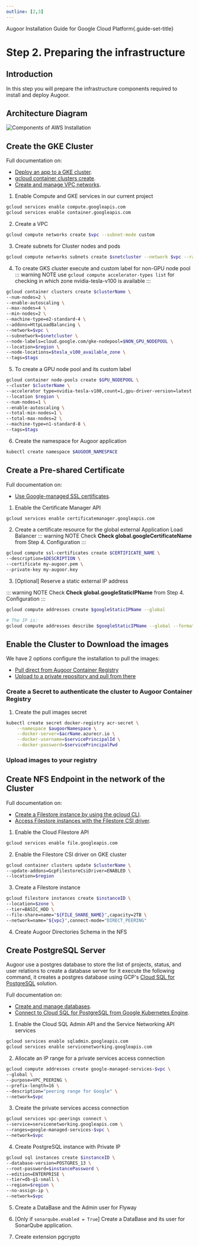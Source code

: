 ```yaml
---
outline: [2,3]
---
```

Augoor Installation Guide for Google Cloud Platform{.guide-set-title}

# Step 2. Preparing the infrastructure
## Introduction
In this step you will prepare the infrastructure components required to install and deploy Augoor.

## Architecture Diagram
![Components of AWS Installation](../../../../../../images/GCP.drawio.png)

## Create the GKE Cluster
Full documentation on:
  * [Deploy an app to a GKE cluster](https://cloud.google.com/kubernetes-engine/docs/deploy-app-cluster).
  * [gcloud container clusters create](https://cloud.google.com/sdk/gcloud/reference/container/clusters/create).
  * [Create and manage VPC networks](https://cloud.google.com/vpc/docs/create-modify-vpc-networks).

1. Enable Compute and GKE services in our current project
```bash
gcloud services enable compute.googleapis.com
gcloud services enable container.googleapis.com
```

2. Create a VPC
```bash
gcloud compute networks create $vpc --subnet-mode custom
```

3. Create subnets for Cluster nodes and pods
```bash
gcloud compute networks subnets create $snetcluster --network $vpc --range $snetclusterCIDR --region $region
```

4. To create GKS cluster execute and custom label for non-GPU node pool
::: warning NOTE
use `gcloud compute accelerator-types list` for checking in which zone nvidia-tesla-v100 is available
:::

```bash
gcloud container clusters create $clusterName \
--num-nodes=2 \
--enable-autoscaling \
--max-nodes=4 \
--min-nodes=2 \
--machine-type=e2-standard-4 \
--addons=HttpLoadBalancing \
--network=$vpc \
--subnetwork=$snetcluster \
--node-labels=cloud.google.com/gke-nodepool=$NON_GPU_NODEPOOL \
--location=$region \
--node-locations=$tesla_v100_available_zone \
--tags=$tags
```

5. To create a GPU node pool and its custom label
```bash
gcloud container node-pools create $GPU_NODEPOOL \
--cluster $clusterName \
--accelerator type=nvidia-tesla-v100,count=1,gpu-driver-version=latest \
--location $region \
--num-nodes=1 \
--enable-autoscaling \
--total-min-nodes=1 \
--total-max-nodes=2 \
--machine-type=n1-standard-8 \
--tags=$tags
```

6. Create the namespace for Augoor application
```bash
kubectl create namespace $AUGOOR_NAMESPACE
```

## Create a Pre-shared Certificate
Full documentation on:
  * [Use Google-managed SSL certificates](https://cloud.google.com/load-balancing/docs/ssl-certificates/google-managed-certs).

1. Enable the Certificate Manager API 
```bash
gcloud services enable certificatemanager.googleapis.com
```

2. Create a certificate resource for the global external Application Load Balancer
::: warning NOTE
Check **Check global.googleCertificateName** from Step 4. Configuration
:::

```bash
gcloud compute ssl-certificates create $CERTIFICATE_NAME \
--description=$DESCRIPTION \
--certificate my-augoor.pem \
--private-key my-augoor.key
```

3. [Optional] Reserve a static external IP address

::: warning NOTE
Check **Check global.googleStaticIPName** from Step 4. Configuration
:::

```bash
gcloud compute addresses create $googleStaticIPName --global

# The IP is:
gcloud compute addresses describe $googleStaticIPName --global --format='get(address)'
```

## Enable the Cluster to Download the images
We have 2 options configure the installation to pull the images:

* [Pull direct from Augoor Container Registry](#create-a-secret-to-authenticate-the-cluster-to-augoor-container-registry) 
* [Upload to a private repository and pull from there](#upload-images-to-your-registry) 

### Create a Secret to authenticate the cluster to Augoor Container Registry
1. Create the pull images secret 
```bash
kubectl create secret docker-registry acr-secret \
    --namespace $augoorNamespace \
    --docker-server=$acrName.azurecr.io \
    --docker-username=$servicePrincipalId \
    --docker-password=$servicePrincipalPwd
```

### Upload images to your registry
<!--@include: ../parts/mirroring_docker_images.md-->


## Create NFS Endpoint in the network of the Cluster
Full documentation on:
  * [Create a Filestore instance by using the gcloud CLI](https://cloud.google.com/filestore/docs/create-instance-gcloud).
  * [Access Filestore instances with the Filestore CSI driver](https://cloud.google.com/filestore/docs/csi-driver).

1. Enable the Cloud Filestore API 
```bash
gcloud services enable file.googleapis.com
```

2. Enable the Filestore CSI driver on GKE cluster
```bash
gcloud container clusters update $clusterName \
--update-addons=GcpFilestoreCsiDriver=ENABLED \
--location=$region   
```

3. Create a Filestore instance
```bash 
gcloud filestore instances create $instanceID \
--location=$zone \
--tier=BASIC_HDD \
--file-share=name="${FILE_SHARE_NAME}",capacity=2TB \
--network=name="${vpc}",connect-mode="DIRECT_PEERING"
```

4. Create Augoor Directories Schema in the NFS
<!--@include: ../parts/directory_schema.md-->

## Create PostgreSQL Server
Augoor use a postgres database to store the list of projects, status, and user relations to create a database server for
it execute the following command, it creates a postgres database using GCP's [Cloud SQL for PostgreSQL](https://cloud.google.com/sql/postgresql) solution.

Full documentation on:
  * [Create and manage databases](https://cloud.google.com/sql/docs/postgres/create-manage-databases).
  * [Connect to Cloud SQL for PostgreSQL from Google Kubernetes Engine](https://cloud.google.com/sql/docs/postgres/connect-instance-kubernetes).

1. Enable the Cloud SQL Admin API and the Service Networking API services
```bash
gcloud services enable sqladmin.googleapis.com
gcloud services enable servicenetworking.googleapis.com
```

2. Allocate an IP range for a private services access connection
```bash
gcloud compute addresses create google-managed-services-$vpc \
--global \
--purpose=VPC_PEERING \
--prefix-length=16 \
--description="peering range for Google" \
--network=$vpc
```

3. Create the private services access connection
```bash
gcloud services vpc-peerings connect \
--service=servicenetworking.googleapis.com \
--ranges=google-managed-services-$vpc \
--network=$vpc
```

4. Create PostgreSQL instance with Private IP
```bash
gcloud sql instances create $instanceID \
--database-version=POSTGRES_13 \
--root-password=$instancePassword \
--edition=ENTERPRISE \
--tier=db-g1-small \
--region=$region \
--no-assign-ip \
--network=$vpc
```

5. Create a DataBase and the Admin user for Flyway
<!--@include: ../parts/create_db_user.md-->

6. [Only if `sonarqube.enabled = True`] Create a DataBase and its user for SonarQube application.
<!--@include: ../parts/create_db_user_sonar.md-->

7. Create extension pgcrypto
<!--@include: ../parts/create_extensions.md-->

<!--@include: ../parts/create_cloak_key.md-->